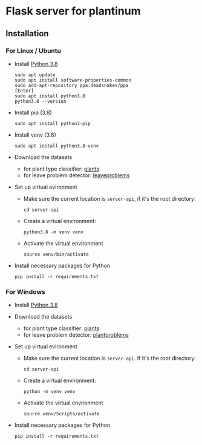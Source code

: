 # Flask server for plantinum

## Installation

### For Linux / Ubuntu

* Install [Python 3.8](https://www.python.org/downloads/)
  ```
  sudo apt update
  sudo apt install software-properties-common
  sudo add-apt-repository ppa:deadsnakes/ppa
  [Enter]
  sudo apt install python3.8
  python3.8 --version
  ```

* Install pip (3.8)
  ```
  sudo apt install python3-pip
  ```

* Install venv (3.8)
  ```
  sudo apt install python3.8-venv
  ```

* Download the datasets
  * for plant type classifier: [plants](https://github.com/khoaDLuu/plantinum/releases/download/v1.0-beta/planttype.model)
  * for leave problem detector: [leaveproblems](https://github.com/khoaDLuu/plantinum/releases/download/v1.0-beta/leaveproblem.model)

* Set up virtual evironment
  * Make sure the current location is `server-api`, if it's the root directory:
    ```
    cd server-api
    ```
  * Create a virtual environment:
    ```
    python3.8 -m venv venv
    ```
  * Activate the virtual environment
    ```
    source venv/bin/activate
    ```

* Install necessary packages for Python
  ```
  pip install -r requirements.txt
  ```

### For Windows

* Install [Python 3.8](https://www.python.org/downloads/)

* Download the datasets
  * for plant type classifier: [plants](https://github.com/khoaDLuu/plantinum/releases/download/v1.0-beta/planttype.model)
  * for leave problem detector: [plantproblems](https://github.com/khoaDLuu/plantinum/releases/download/v1.0-beta/leaveproblem.model)

* Set up virtual evironment
  * Make sure the current location is `server-api`. If it's the root directory:
    ```
    cd server-api
    ```
  * Create a virtual environment:
    ```
    python -m venv venv
    ```
  * Activate the virtual environment
    ```
    source venv/Scripts/activate
    ```

* Install necessary packages for Python
  ```
  pip install -r requirements.txt
  ```

